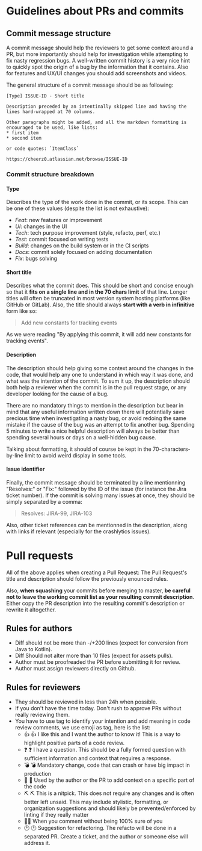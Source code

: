 # Guidelines about PRs and commits

## Commit message structure

A commit message should help the reviewers to get some context around a PR, but more importantly should help for investigation while attempting to fix nasty regression bugs.
A well-written commit history is a very nice hint to quickly spot the origin of a bug by the information that it contains.
Also for features and UX/UI changes you should add screenshots and videos.

The general structure of a commit message should be as following:
```
[Type] ISSUE-ID - Short title

Description preceded by an intentinally skipped line and having the
lines hard-wrapped at 70 columns.

Other paragraphs might be added, and all the markdown formatting is
encouraged to be used, like lists:
* first item
* second item

or code quotes: `ItemClass`

https://cheerz0.atlassian.net/browse/ISSUE-ID
```

### Commit structure breakdown

#### Type

Describes the type of the work done in the commit, or its scope.
This can be one of these values (despite the list is not exhaustive):

* *Feat*: new features or improvement
* *UI*: changes in the UI
* *Tech*: tech purpose improvement (style, refacto, perf, etc.)
* *Test*: commit focused on writing tests
* *Build*: changes on the build system or in the CI scripts
* *Docs*: commit solely focused on adding documentation
* *Fix*: bugs solving

#### Short title

Describes what the commit does. This should be short and concise enough so that it **fits on a single line and in the 70 chars limit** of that line. Longer titles will often be truncated in most version system hosting platforms (like GitHub or GitLab).
Also, the title should always **start with a verb in infinitive** form like so:
> Add new constants for tracking events

As we were reading "By applying this commit, it will add new constants for tracking events".

#### Description

The description should help giving some context around the changes in the code, that would help any one to understand in which way it was done, and what was the intention of the commit. To sum it up, the description should both help a reviewer when the commit is in the pull request stage, or any developer looking for the cause of a bug.

There are no mandatory things to mention in the description but bear in mind that any useful information written down there will potentially save precious time when investigating a nasty bug, or avoid redoing the same mistake if the cause of the bug was an attempt to fix another bug. Spending 5 minutes to write a nice helpful description will always be better than spending several hours or days on a well-hidden bug cause.

Talking about formatting, it should of course be kept in the 70-characters-by-line limit to avoid weird display in some tools.

#### Issue identifier

Finally, the commit message should be terminated by a line mentionning "Resolves:" or "Fix:" followed by the ID of the issue (for instance the Jira ticket number). If the commit is solving many issues at once, they should be simply separated by a comma:

> Resolves: JIRA-99, JIRA-103

Also, other ticket references can be mentionned in the description, along with links if relevant (especially for the crashlytics issues).

# Pull requests

All of the above applies when creating a Pull Request:
The Pull Request's title and description should follow the previously enounced rules.

Also, **when squashing** your commits before merging to master, **be careful not to leave the working commit list as your resulting commit description**.
Either copy the PR description into the resulting commit's description or rewrite it altogether.

## Rules for authors
* Diff should not be more than -/+200 lines (expect for conversion from Java to Kotlin).
* Diff Should not alter more than 10 files (expect for assets pulls).
* Author must be proofreaded the PR before submitting it for review.
* Author must assign reviewers directly on Github.

## Rules for reviewers
* They should be reviewed in less than 24h when possible.
* If you don't have the time today. Don't rush to approve PRs without really reviewing them.
* You have to use tag to identify your intention and add meaning in code review comments, we use emoji as tag, here is the list: 
  * 👍 :+1: I like this and I want the author to know it! This is a way to highlight positive parts of a code review.
  * ❓ :question: I have a question. This should be a fully formed question with sufficient information and context that requires a response.
  * 💣 :bomb: Mandatory change, code that can crash or have big impact in production
  * 📝 :memo: Used by the author or the PR to add context on a specific part of the code
  * ⛏️ :pick: This is a nitpick. This does not require any changes and is often better left unsaid. This may include stylistic, formatting, or organization suggestions and should likely be prevented/enforced by linting if they really matter
  * 🤔:thinking: When you comment without being 100% sure of you
  * 🕐 :clock1: Suggestion for refactoring. The refacto will be done in a separated PR. Create a ticket, and the author or someone else will address it.
